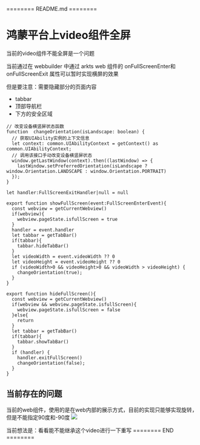 ======== README.md ========

# 鸿蒙平台上video组件全屏

当前的video组件不能全屏是一个问题

当前通过在 webbuilder 中通过 arkts web 组件的 onFullScreenEnter和 onFullScreenExit 属性可以暂时实现横屏的效果

但是要注意：需要隐藏部分的页面内容
- tabbar
- 顶部导航栏
- 下方的安全区域

```
// 改变设备横竖屏状态函数
function  changeOrientation(isLandscape: boolean) {
  // 获取UIAbility实例的上下文信息
  let context: common.UIAbilityContext = getContext() as common.UIAbilityContext;
  // 调用该接口手动改变设备横竖屏状态
  window.getLastWindow(context).then((lastWindow) => {
    lastWindow.setPreferredOrientation(isLandscape ? window.Orientation.LANDSCAPE : window.Orientation.PORTRAIT)
  });
}

let handler:FullScreenExitHandler|null = null

export function showFullScreen(event:FullScreenEnterEvent){
  const webview = getCurrentWebview()
  if(webview){
    webview.pageState.isfullScreen = true
  }
  handler = event.handler
  let tabbar = getTabBar()
  if(tabbar){
    tabbar.hideTabBar()
  }
  let videoWidth = event.videoWidth ?? 0
  let videoHeight = event.videoHeight ?? 0
  if (videoWidth>0 && videoHeight>0 && videoWidth > videoHeight) {
    changeOrientation(true);
  }
}

export function hideFullScreen(){
  const webview = getCurrentWebview()
  if(webview && webview.pageState.isfullScreen){
    webview.pageState.isfullScreen = false
  }else{
    return
  }
  let tabbar = getTabBar()
  if(tabbar){
    tabbar.showTabBar()
  }
  if (handler) {
    handler.exitFullScreen()
    changeOrientation(false);
  }
}
```

## 当前存在的问题

当前的web组件，使用的是在web内部的展示方式，目前的实现只能够实现旋转，但是不能指定90度和-90度
![](https://yuhepicgo.oss-cn-beijing.aliyuncs.com/20250815200054847.png)

当前想法是：看看能不能继承这个video进行一下重写
======== END ========
